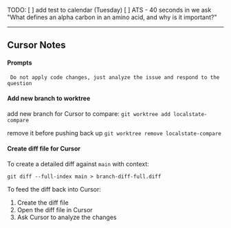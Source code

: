 TODO: 
[ ] add test to calendar (Tuesday)
[ ] ATS - 40 seconds in we ask "What defines an alpha carbon in an amino acid, and why is it important?"


----
## Cursor Notes

#### Prompts
` Do not apply code changes, just analyze the issue and respond to the question`

#### Add new branch to worktree
add new branch for Cursor to compare: 
`git worktree add localstate-compare`

remove it before pushing back up 
`git worktree remove localstate-compare`

#### Create diff file for Cursor

To create a detailed diff against `main` with context:
```
git diff --full-index main > branch-diff-full.diff
```

To feed the diff back into Cursor:
1. Create the diff file
2. Open the diff file in Cursor
3. Ask Cursor to analyze the changes